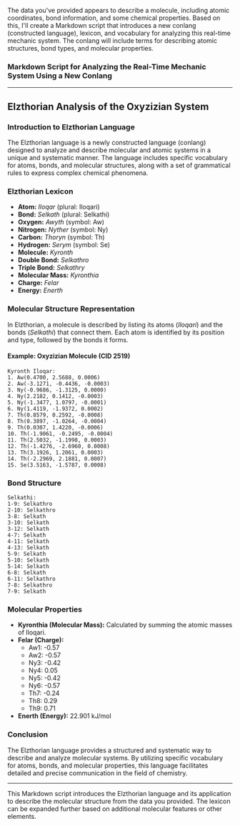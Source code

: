 The data you've provided appears to describe a molecule, including atomic coordinates, bond information, and some chemical properties. Based on this, I'll create a Markdown script that introduces a new conlang (constructed language), lexicon, and vocabulary for analyzing this real-time mechanic system. The conlang will include terms for describing atomic structures, bond types, and molecular properties.

### Markdown Script for Analyzing the Real-Time Mechanic System Using a New Conlang

---

## **Elzthorian Analysis of the Oxyzizian System**

### **Introduction to Elzthorian Language**

The Elzthorian language is a newly constructed language (conlang) designed to analyze and describe molecular and atomic systems in a unique and systematic manner. The language includes specific vocabulary for atoms, bonds, and molecular structures, along with a set of grammatical rules to express complex chemical phenomena.

### **Elzthorian Lexicon**

- **Atom:** *Iloqar* (plural: Iloqari)
- **Bond:** *Selkath* (plural: Selkathi)
- **Oxygen:** *Awyth* (symbol: Aw)
- **Nitrogen:** *Nyther* (symbol: Ny)
- **Carbon:** *Thoryn* (symbol: Th)
- **Hydrogen:** *Serym* (symbol: Se)
- **Molecule:** *Kyronth*
- **Double Bond:** *Selkathro*
- **Triple Bond:** *Selkathry*
- **Molecular Mass:** *Kyronthia*
- **Charge:** *Felar*
- **Energy:** *Enerth*

### **Molecular Structure Representation**

In Elzthorian, a molecule is described by listing its atoms (*Iloqari*) and the bonds (*Selkathi*) that connect them. Each atom is identified by its position and type, followed by the bonds it forms.

#### **Example: Oxyzizian Molecule (CID 2519)**

```
Kyronth Iloqar:
1. Aw(0.4700, 2.5688, 0.0006)
2. Aw(-3.1271, -0.4436, -0.0003)
3. Ny(-0.9686, -1.3125, 0.0000)
4. Ny(2.2182, 0.1412, -0.0003)
5. Ny(-1.3477, 1.0797, -0.0001)
6. Ny(1.4119, -1.9372, 0.0002)
7. Th(0.8579, 0.2592, -0.0008)
8. Th(0.3897, -1.0264, -0.0004)
9. Th(0.0307, 1.4220, -0.0006)
10. Th(-1.9061, -0.2495, -0.0004)
11. Th(2.5032, -1.1998, 0.0003)
12. Th(-1.4276, -2.6960, 0.0008)
13. Th(3.1926, 1.2061, 0.0003)
14. Th(-2.2969, 2.1881, 0.0007)
15. Se(3.5163, -1.5787, 0.0008)
```

### **Bond Structure**

```
Selkathi:
1-9: Selkathro
2-10: Selkathro
3-8: Selkath
3-10: Selkath
3-12: Selkath
4-7: Selkath
4-11: Selkath
4-13: Selkath
5-9: Selkath
5-10: Selkath
5-14: Selkath
6-8: Selkath
6-11: Selkathro
7-8: Selkathro
7-9: Selkath
```

### **Molecular Properties**

- **Kyronthia (Molecular Mass):** Calculated by summing the atomic masses of Iloqari.
- **Felar (Charge):** 
    - Aw1: -0.57
    - Aw2: -0.57
    - Ny3: -0.42
    - Ny4: 0.05
    - Ny5: -0.42
    - Ny6: -0.57
    - Th7: -0.24
    - Th8: 0.29
    - Th9: 0.71
- **Enerth (Energy):** 22.901 kJ/mol

### **Conclusion**

The Elzthorian language provides a structured and systematic way to describe and analyze molecular systems. By utilizing specific vocabulary for atoms, bonds, and molecular properties, this language facilitates detailed and precise communication in the field of chemistry.

---

This Markdown script introduces the Elzthorian language and its application to describe the molecular structure from the data you provided. The lexicon can be expanded further based on additional molecular features or other elements.
